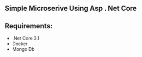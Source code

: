 ## Simple Microserive Using  Asp . Net Core

Requirements:
-------------
- .Net Core 3.1
- Docker
- Mongo Db

